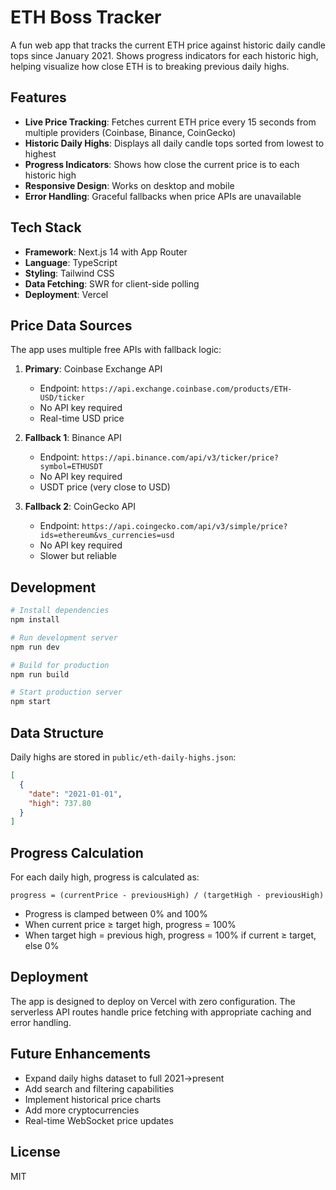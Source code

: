 # ETH Boss Tracker

A fun web app that tracks the current ETH price against historic daily candle tops since January 2021. Shows progress indicators for each historic high, helping visualize how close ETH is to breaking previous daily highs.

## Features

- **Live Price Tracking**: Fetches current ETH price every 15 seconds from multiple providers (Coinbase, Binance, CoinGecko)
- **Historic Daily Highs**: Displays all daily candle tops sorted from lowest to highest
- **Progress Indicators**: Shows how close the current price is to each historic high
- **Responsive Design**: Works on desktop and mobile
- **Error Handling**: Graceful fallbacks when price APIs are unavailable

## Tech Stack

- **Framework**: Next.js 14 with App Router
- **Language**: TypeScript
- **Styling**: Tailwind CSS
- **Data Fetching**: SWR for client-side polling
- **Deployment**: Vercel

## Price Data Sources

The app uses multiple free APIs with fallback logic:

1. **Primary**: Coinbase Exchange API
   - Endpoint: `https://api.exchange.coinbase.com/products/ETH-USD/ticker`
   - No API key required
   - Real-time USD price

2. **Fallback 1**: Binance API
   - Endpoint: `https://api.binance.com/api/v3/ticker/price?symbol=ETHUSDT`
   - No API key required
   - USDT price (very close to USD)

3. **Fallback 2**: CoinGecko API
   - Endpoint: `https://api.coingecko.com/api/v3/simple/price?ids=ethereum&vs_currencies=usd`
   - No API key required
   - Slower but reliable

## Development

```bash
# Install dependencies
npm install

# Run development server
npm run dev

# Build for production
npm run build

# Start production server
npm start
```

## Data Structure

Daily highs are stored in `public/eth-daily-highs.json`:

```json
[
  {
    "date": "2021-01-01",
    "high": 737.80
  }
]
```

## Progress Calculation

For each daily high, progress is calculated as:
```
progress = (currentPrice - previousHigh) / (targetHigh - previousHigh)
```

- Progress is clamped between 0% and 100%
- When current price ≥ target high, progress = 100%
- When target high = previous high, progress = 100% if current ≥ target, else 0%

## Deployment

The app is designed to deploy on Vercel with zero configuration. The serverless API routes handle price fetching with appropriate caching and error handling.

## Future Enhancements

- Expand daily highs dataset to full 2021→present
- Add search and filtering capabilities
- Implement historical price charts
- Add more cryptocurrencies
- Real-time WebSocket price updates

## License

MIT
